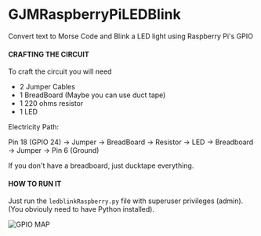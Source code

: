 # GJMRaspberryPiLEDBlink
Convert text to Morse Code and Blink a LED light using Raspberry Pi's GPIO

#### CRAFTING THE CIRCUIT
To craft the circuit you will need 
- 2 Jumper Cables
- 1 BreadBoard (Maybe you can use duct tape)
- 1 220 ohms resistor
- 1 LED

Electricity Path:

Pin 18 (GPIO 24) → Jumper → BreadBoard → Resistor → LED → Breadboard → Jumper → Pin 6 (Ground)

If you don't have a breadboard, just ducktape everything.

#### HOW TO RUN IT
Just run the `ledblinkRaspberry.py` file with superuser privileges (admin).
(You obviouly need to have Python installed).

![GPIO MAP](http://2.bp.blogspot.com/-fLqGQ-E-EXA/UD0XdnCVOrI/AAAAAAAAAF8/c19SPUGftjU/s1600/Raspberry-Pi-GPIO-Layout.png)
